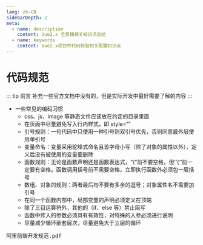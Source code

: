 ```yaml
---
lang: zh-CN
sidebarDepth: 2
meta:
  - name: description
    content: Vue2.x 全家桶相关知识点总结
  - name: keywords
    content: Vue2.x项目中代码校验相关配置知识点
---
```


# 代码规范

::: tip 前言
补充一些官方文档中没有的，但是实际开发中最好需要了解的内容
:::

- 一些常见的编码习惯
  - css、js、image 等静态文件应该放在约定的目录里面
  - 在页面中尽量避免写入行内样式，即 style=“”
  - 引号规则：一句代码中只使用一种引号则双引号优先，否则同意最外层使用单引号
  - 变量命名：变量采用驼峰式命名且首字母小写（除了对象的属性以外），定义后没有被使用的变量要删除
  - 函数规则：无论是函数声明还是函数表达式，“(”前不要空格，但‘’{‘’前一定要有空格。函数调用括号前不需要空格，立即执行函数外必须包一层括号
  - 数组、对象的规则：两者最后均不要有多余的逗号；对象属性名不需要加引号
  - 在同一个函数内部中，局部变量的声明必须定义在顶端
  - 除了三目运算符外，其他的（if、else 等）禁止简写
  - 函数中传入的参数必须具有有效性，对特殊的入参必须进行说明
  - 尽量减少循环嵌套层次，尽量避免大于三层的循环

<kbd><a :href="$withBase('/阿里前端开发规范.pdf')" download="阿里前端开发规范.pdf">阿里前端开发规范.pdf</a></kbd>
